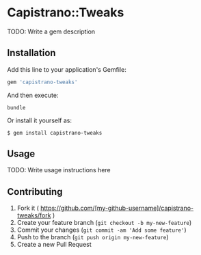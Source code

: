# Capistrano::Tweaks

TODO: Write a gem description

## Installation

Add this line to your application's Gemfile:

```ruby
gem 'capistrano-tweaks'
```

And then execute:

    bundle

Or install it yourself as:

    $ gem install capistrano-tweaks

## Usage

TODO: Write usage instructions here

## Contributing

1. Fork it ( https://github.com/[my-github-username]/capistrano-tweaks/fork )
2. Create your feature branch (`git checkout -b my-new-feature`)
3. Commit your changes (`git commit -am 'Add some feature'`)
4. Push to the branch (`git push origin my-new-feature`)
5. Create a new Pull Request
